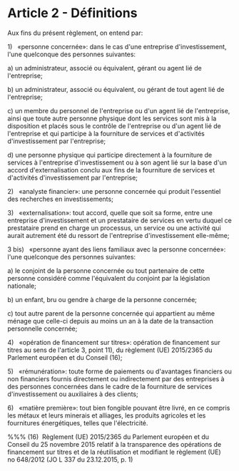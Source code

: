 # Article 2 - Définitions


Aux fins du présent règlement, on entend par:

1)   «personne concernée»: dans le cas d'une entreprise d'investissement, l'une quelconque des personnes suivantes:

a) un administrateur, associé ou équivalent, gérant ou agent lié de l'entreprise;

b) un administrateur, associé ou équivalent, ou gérant de tout agent lié de l'entreprise;

c) un membre du personnel de l'entreprise ou d'un agent lié de l'entreprise, ainsi que toute autre personne physique dont les services sont mis à la disposition et placés sous le contrôle de l'entreprise ou d'un agent lié de l'entreprise et qui participe à la fourniture de services et d'activités d'investissement par l'entreprise;

d) une personne physique qui participe directement à la fourniture de services à l'entreprise d'investissement ou à son agent lié sur la base d'un accord d'externalisation conclu aux fins de la fourniture de services et d'activités d'investissement par l'entreprise;

2)   «analyste financier»: une personne concernée qui produit l'essentiel des recherches en investissements;

3)   «externalisation»: tout accord, quelle que soit sa forme, entre une entreprise d'investissement et un prestataire de services en vertu duquel ce prestataire prend en charge un processus, un service ou une activité qui aurait autrement été du ressort de l'entreprise d'investissement elle-même;

3 bis)   «personne ayant des liens familiaux avec la personne concernée»: l'une quelconque des personnes suivantes:

a) le conjoint de la personne concernée ou tout partenaire de cette personne considéré comme l'équivalent du conjoint par la législation nationale;

b) un enfant, bru ou gendre à charge de la personne concernée;

c) tout autre parent de la personne concernée qui appartient au même ménage que celle-ci depuis au moins un an à la date de la transaction personnelle concernée;

4)   «opération de financement sur titres»: opération de financement sur titres au sens de l'article 3, point 11), du règlement (UE) 2015/2365 du Parlement européen et du Conseil (16);

5)   «rémunération»: toute forme de paiements ou d'avantages financiers ou non financiers fournis directement ou indirectement par des entreprises à des personnes concernées dans le cadre de la fourniture de services d'investissement ou auxiliaires à des clients;

6)   «matière première»: tout bien fongible pouvant être livré, en ce compris les métaux et leurs minerais et alliages, les produits agricoles et les fournitures énergétiques, telles que l'électricité.

%%% (16)  Règlement (UE) 2015/2365 du Parlement européen et du Conseil du 25 novembre 2015 relatif à la transparence des opérations de financement sur titres et de la réutilisation et modifiant le règlement (UE) no 648/2012 (JO L 337 du 23.12.2015, p. 1)
